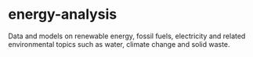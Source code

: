 # energy-analysis
Data and models on renewable energy, fossil fuels, electricity and related environmental topics such as water, climate change and solid waste.
